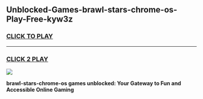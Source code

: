 
## Unblocked-Games-brawl-stars-chrome-os-Play-Free-kyw3z
<h3>
<a href="https://premium76.site?title=brawl-stars-chrome-os&ref=24M">CLICK TO PLAY</a></h3>
<hr>

<h3>
<a href="https://premium76.site?title=brawl-stars-chrome-os&ref=24M">CLICK 2 PLAY</a>
  
</h3>

<a href="https://premium76.site?title=brawl-stars-chrome-os&ref=24M"><img src="https://clearcache.store/games.png"></a>


**brawl-stars-chrome-os games unblocked: Your Gateway to Fun and Accessible Online Gaming**
